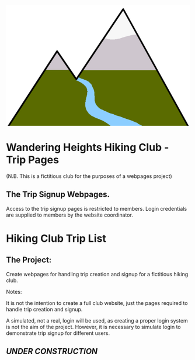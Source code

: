 
![Club Logo|588x386,50%](/HikingClubTripList/wwwroot/img/logo.png)

# Wandering Heights Hiking Club - Trip Pages

(N.B. This is a fictitious club for the purposes of a webpages project)

## The Trip Signup Webpages.

Access to the trip signup pages is restricted to members. Login credentials are supplied to members by the website coordinator.


# Hiking Club Trip List

## The Project:

Create webpages for handling trip creation and signup for a fictitious hiking club.

Notes:

It is not the intention to create a full club website, just the pages required to handle trip creation and signup.

A simulated, not a real, login will be used, as creating a proper login system is not the aim of the project. However, it is necessary to simulate login to demonstrate trip signup for different users.



## ***UNDER CONSTRUCTION***
